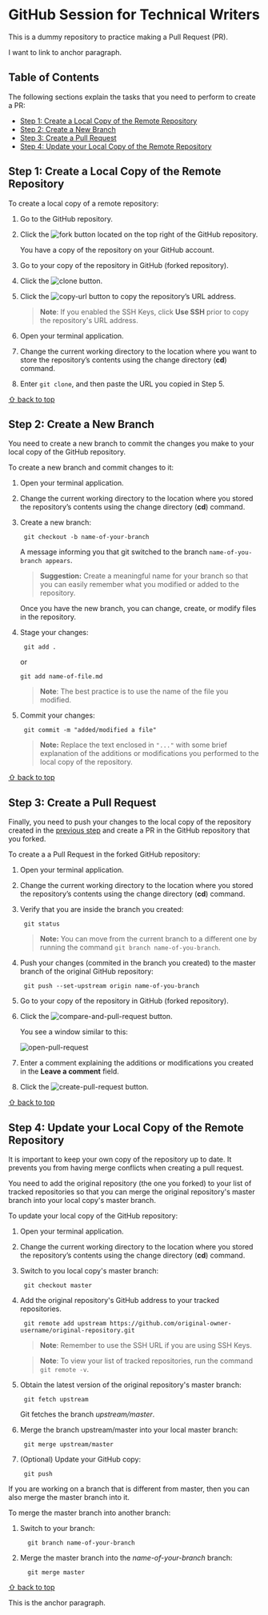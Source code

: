 # GitHub Session for Technical Writers

This is a dummy repository to practice making a Pull Request (PR).

I want to link to <a href="#anchor" style="text-decoration: none">anchor</a> paragraph.

## Table of Contents

The following sections explain the tasks that you need to perform to create a PR:

* [Step 1: Create a Local Copy of the Remote Repository](#step-1-create-a-local-copy-of-the-remote-repository)
* [Step 2: Create a New Branch](#step-2-create-a-new-branch)
* [Step 3: Create a Pull Request](#step-3-create-a-pull-request)
* [Step 4: Update your Local Copy of the Remote Repository](#step-4-update-your-local-copy-of-the-remote-repository)

## Step 1: Create a Local Copy of the Remote Repository

To create a local copy of a remote repository:

1. Go to the GitHub repository.
1. Click the ![fork](images/fork.png) button located on the top right of the GitHub repository.

    You have a copy of the repository on your GitHub account.

1. Go to your copy of the repository in GitHub (forked repository).
1. Click the ![clone](images/clone-or-download.png) button. 
1. Click the ![copy-url](images/copy-url.png) button to copy the repository’s URL address.

   >**Note**: If you enabled the SSH Keys, click **Use SSH** prior to copy the repository's URL address. 
1. Open your terminal application.
1. Change the current working directory to the location where you want to store the repository’s contents using the change directory (**cd**) command.
1. Enter `git clone`, and then paste the URL you copied in Step 5. 

[⇧ back to top](#table-of-contents)

## Step 2: Create a New Branch
You need to create a new branch to commit the changes you make to your local copy of the GitHub repository. 

To create a new branch and commit changes to it:

1. Open your terminal application.
1. Change the current working directory to the location where you stored the repository’s contents using the change directory (**cd**) command.
1. Create a new branch:
   
   ```
    git checkout -b name-of-your-branch
   ```
   
     A message informing you that git switched to the branch `name-of-you-branch appears`.
   
   > **Suggestion:** Create a meaningful name for your branch so that you can easily remember what you modified or added to the repository.

   Once you have the new branch, you can change, create, or modify files in the repository. 

1. Stage your changes:

   ```
    git add .
   ```
   or 
   ```
   git add name-of-file.md
   ```
   >**Note**: The best practice is to use the name of the file you modified.

1. Commit your changes:

   ```
    git commit -m "added/modified a file"
   ```
   >**Note:** Replace the text enclosed in `"..."` with some brief explanation of the additions or modifications you performed to the local copy of the repository.

[⇧ back to top](#table-of-contents)

## Step 3: Create a Pull Request
Finally, you need to push your changes to the local copy of the repository created in the [previous step](#step-2-create-a-new-branch) and create a PR in the GitHub repository that you forked.

To create a a Pull Request in the forked GitHub repository:

1. Open your terminal application.
1. Change the current working directory to the location where you stored the repository’s contents using the change directory (**cd**) command.
1. Verify that you are inside the branch you created:

   ```
    git status
   ```

   >**Note:** You can move from the current branch to a different one by running the command `git branch name-of-you-branch`.

1. Push your changes (commited in the branch you created) to the master branch of the original GitHub repository:

   ```
    git push --set-upstream origin name-of-you-branch
   ```

1. Go to your copy of the repository in GitHub (forked repository).
1. Click the ![compare-and-pull-request](images/compare-and-pull-request.png) button.

   You see a window similar to this:

    ![open-pull-request](images/open-pull-request.png)

1. Enter a comment explaining the additions or modifications you created in the **Leave a comment** field.
1. Click the ![create-pull-request](images/create-pull-request.png) button.

[⇧ back to top](#table-of-contents)

## Step 4: Update your Local Copy of the Remote Repository

It is important to keep your own copy of the repository up to date. It prevents you from having merge conflicts when creating a pull request.

You need to add the original repository (the one you forked) to your list of tracked repositories so that you can merge the original repository's master branch into your local copy's master branch. 

To update your local copy of the GitHub repository:

1. Open your terminal application.
1. Change the current working directory to the location where you stored the repository’s contents using the change directory (**cd**) command.
1. Switch to you local copy's master branch:
   
   ```
    git checkout master
   ```

1. Add the original repository's GitHub address to your tracked repositories.

   ```
    git remote add upstream https://github.com/original-owner-username/original-repository.git
   ```

   >**Note**: Remember to use the SSH URL if you are using SSH Keys. 

   >**Note**: To view your list of tracked repositories, run the command `git remote -v`.


1. Obtain the latest version of the original repository's master branch:

   ```
    git fetch upstream
   ```

   Git fetches the branch *upstream/master*.

1. Merge the branch upstream/master into your local master branch:

   ```
    git merge upstream/master
   ```

1. (Optional) Update your GitHub copy:

    ```
     git push
    ```

If you are working on a branch that is different from master, then you can also merge the master branch into it.

To merge the master branch into another branch:

1. Switch to your branch:

   ```
     git branch name-of-your-branch
    ```

1. Merge the master branch into the *name-of-your-branch* branch:

   ```
     git merge master
    ```

[⇧ back to top](#table-of-contents)

<a name="anchor" style="text-decoration: none">This is the anchor paragraph.</a>